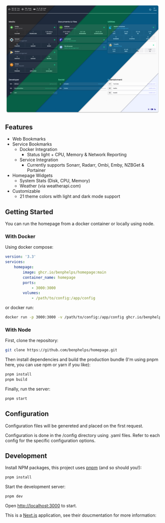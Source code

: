 ![Homepage Preview](/images/preview.png)


## Features

  * Web Bookmarks
  * Service Bookmarks
    - Docker Integration
      - Status light + CPU, Memory & Network Reporting
    - Service Integration
      - Currently supports Sonarr, Radarr, Ombi, Emby, NZBGet & Portainer
  * Homepage Widgets
    - System Stats (Disk, CPU, Memory)
    - Weather (via weatherapi.com)
  * Customizable
    - 21 theme colors with light and dark mode support

## Getting Started

You can run the homepage from a docker container or locally using node.

### With Docker

Using docker compose:

```yaml
version: '3.3'
services:
    homepage:
        image: ghcr.io/benphelps/homepage:main
        container_name: homepage
        ports:
            - 3000:3000
        volumes:
            - /path/to/config:/app/config
```

or docker run:

```bash
docker run -p 3000:3000 -v /path/to/config:/app/config ghcr.io/benphelps/homepage:main
```

### With Node

First, clone the repository:

```bash
git clone https://github.com/benphelps/homepage.git
```

Then install dependencies and build the production bundle (I'm using pnpm here, you can use npm or yarn if you like):

```bash
pnpm install
pnpm build
```

Finally, run the server:

```bash
pnpm start
```

## Configuration

Configuration files will be genereted and placed on the first request.

Configuration is done in the /config directory using .yaml files.  Refer to each config for
the specific configuration options.

## Development

Install NPM packages, this project uses [pnpm](https://pnpm.io/) (and so should you!):

```bash
pnpm install
```

Start the development server:

```bash
pnpm dev
```

Open [http://localhost:3000](http://localhost:3000) to start.

This is a [Next.js](https://nextjs.org/) application, see their doucmentation for more information:

